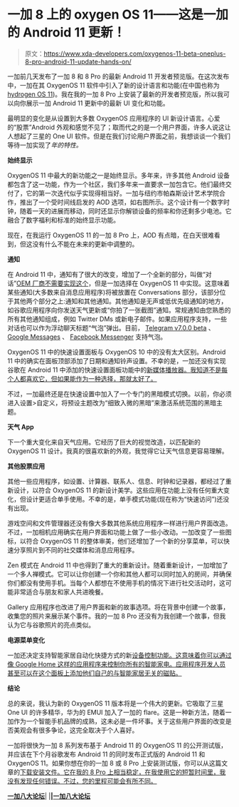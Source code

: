 # 一加 8 上的 oxygen OS 11——这是一加的 Android 11 更新！

> 原文：<https://www.xda-developers.com/oxygenos-11-beta-oneplus-8-pro-android-11-update-hands-on/>

一加前几天发布了一加 8 和 8 Pro 的最新 Android 11 开发者预览版。在这次发布中，一加在其 OxygenOS 11 软件中引入了新的设计语言和功能(在中国也称为[hydrogen OS 11](https://www.xda-developers.com/oneplus-hydrogenos-11-comes-with-redesigned-weather-app-always-on-display-and-more/))。我在我的一加 8 Pro 上安装了最新的开发者预览版，所以我可以向你展示一加 Android 11 更新中的最新 UI 变化和功能。

最明显的变化是从设置到大多数 OxygenOS 应用程序的 UI 新设计语言。心爱的“股票”Android 外观和感觉不见了；取而代之的是一个用户界面，许多人说这让人想起了三星的 One UI 软件。但是在我们讨论用户界面之前，我想谈谈一个我们等待一加实现了*年的特性。*

**始终显示**

OxygenOS 11 中最大的新功能之一是始终显示。多年来，许多其他 Android 设备都包含了这一功能，作为一个社区，我们多年来一直要求一加包含它。他们最终交付了，它的第一次迭代似乎实现得相当好。一加与纽约市帕森斯设计艺术学院合作，推出了一个受时间线启发的 AOD 选项，如右图所示。这个设计有一个数字时钟，随着一天的进展而移动，同时还显示你解锁设备的频率和你还剩多少电池。它融合了数字福利和标准的始终显示功能。

现在，在我运行 OxygenOS 11 的一加 8 Pro 上，AOD 有点暗，在白天很难看到，但这没有什么不能在未来的更新中调整的。

**通知**

在 Android 11 中，通知有了很大的改变，增加了一个全新的部分，叫做“对话”[OEM 厂商不需要实现这个](https://www.xda-developers.com/android-11-best-features-not-required/)，但是一加选择在 OxygenOS 11 中实现。这意味着某些通知(大多数来自消息应用程序)将被放置在 Conversations 部分，该部分位于其他两个部分之上:通知和其他通知。其他通知是无声或低优先级通知的地方，如谷歌应用程序向你发送天气更新或“你拍了一张截图”通知。常规通知由您熟悉的所有其他通知组成，例如 Twitter DMs 或新电子邮件。如果应用程序支持，一些对话也可以作为浮动聊天标题“气泡”弹出。目前， [Telegram v7.0.0 beta](https://www.xda-developers.com/telegram-v7-0-0-beta-adds-video-calls-prepares-support-bubble-notifications-android-11/) 、 [Google Messages](https://www.xda-developers.com/googles-messages-beta-now-shows-bubble-notifications-on-android-11/) 、 [Facebook Messenger](https://www.xda-developers.com/facebook-messenger-chat-heads-switch-android-11-bubble-notifications-api/) 支持气泡。

OxygenOS 11 中的快速设置面板与 OxygenOS 10 中的没有太大区别。Android 11 中的确实在面板顶部添加了日期和通知铃声设置。不幸的是，一加还没有实现谷歌在 Android 11 中添加的快速设置面板功能中的[新媒体播放器。我知道不是每个人都喜欢它，但如果能作为一种选择，那就太好了。](https://www.xda-developers.com/android-11-media-controls/)

不过，一加最终还是在快速设置中加入了一个专门的黑暗模式切换。以前，你必须进入设置>自定义，将预设主题改为“细致入微的黑暗”来激活系统范围的黑暗主题。

**天气 App**

下一个重大变化来自天气应用。它经历了巨大的视觉改造，以匹配新的 OxygenOS 11 设计。我真的很喜欢新的外观，我觉得它让天气信息更容易理解。

**其他股票应用**

其他一些应用程序，如设置、计算器、联系人、信息、时钟和记录器，都经过了重新设计，以符合 OxygenOS 11 的新设计美学。这些应用在功能上没有任何重大变化，但设计更适合单手使用。不幸的是，单手模式功能(现在称为“快速访问”)还没有出现。

游戏空间和文件管理器还没有像大多数其他系统应用程序一样进行用户界面改造。不过，一加相机应用确实在用户界面和功能上做了一些小改动。一加改变了一些图标，以符合 OxygenOS 11 的整体审美，他们还增加了一个新的分享菜单，可以快速分享照片到不同的社交媒体和消息应用程序。

Zen 模式在 Android 11 中也得到了重大的重新设计。随着重新设计，一加增加了一个多人禅模式。它可以让你创建一个你和其他人都可以同时加入的房间，并确保你们都没有使用手机。当每个人都想在不使用手机的情况下进行社交活动时，这可能非常适合与朋友和家人共进晚餐。

Gallery 应用程序也改进了用户界面和新的故事选项。将在背景中创建一个故事，收集您的照片来展示某个事件。我的一加 8 Pro 还没有为我创建一个故事，但我认为它与谷歌照片的亮点类似。

**电源菜单变化**

一加还决定支持智能家居自动化快捷方式的新[设备控制功能。这意味着你可以通过像 Google Home 这样的应用程序来控制你所有的智能家电。应用程序开发人员甚至可以在这个面板上添加他们自己的与智能家居无关的磁贴。](https://www.xda-developers.com/android-11-power-menu-device-controls-smart-home-dream/)

**结论**

总的来说，我认为新的 OxygenOS 11 版本将是一个伟大的更新。它吸取了三星 One UI 的许多精华，华为的 EMUI 加入了一加的 flare。这是一种新方法，随着一加作为一个智能手机品牌的成熟，这未必是一件坏事。关于这些用户界面的改变是否美观会有很多争论，这完全取决于个人喜好。

一加将很快为一加 8 系列发布基于 Android 11 的 OxygenOS 11 的公开测试版，并应该在下个月谷歌发布 Android 11 的同时发布正式版的 Android 11 和 OxygenOS 11。如果你想在你的一加 8 或 8 Pro 上安装测试版，你可以从这篇文章的[下载安装文件。它在我的 8 Pro 上相当稳定，在我使用它的短暂时间里，我没有发现任何错误。不过，您的里程可能会有所不同。](https://www.xda-developers.com/download-oneplus-8-oneplus-8-pro-oxygenos-11-android-11-developer-preview-3/)

**[一加八大论坛](https://forum.xda-developers.com/oneplus-8)**| |**|[一加八大论坛](https://forum.xda-developers.com/oneplus-8-pro)**